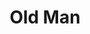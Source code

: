 ---
title: "Old Man"
type: "thumb"
weight: -2
draft: false
url_sml: "/images/illustration/old_man_lrg"
url_lge: "/images/illustration/old_man_lrg"
alt: "Character illustration of an old man with a dog"
---